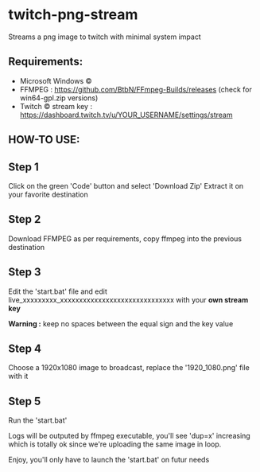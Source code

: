 # twitch-png-stream
Streams a png image to twitch with minimal system impact

## Requirements: 
- Microsoft Windows &copy;
- FFMPEG : https://github.com/BtbN/FFmpeg-Builds/releases (check for win64-gpl.zip versions)
- Twitch &copy; stream key : https://dashboard.twitch.tv/u/YOUR_USERNAME/settings/stream

## HOW-TO USE:

## Step 1 
Click on the green 'Code' button and select 'Download Zip' 
Extract it on your favorite destination

## Step 2
Download FFMPEG as per requirements, copy ffmpeg into the previous destination

## Step 3
Edit the 'start.bat' file and edit live_xxxxxxxxx_xxxxxxxxxxxxxxxxxxxxxxxxxxxxxx with your **own stream key**

**Warning :** keep no spaces between the equal sign and the key value
  
## Step 4
Choose a 1920x1080 image to broadcast, replace the '1920_1080.png' file with it

## Step 5
Run the 'start.bat'

Logs will be outputed by ffmpeg executable, you'll see 'dup=x' increasing which is totally ok since we're uploading the same image in loop.

Enjoy, you'll only have to launch the 'start.bat' on futur needs

